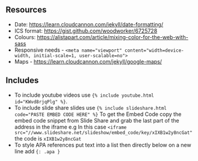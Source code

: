 ## Resources

- Date: https://learn.cloudcannon.com/jekyll/date-formatting/
- ICS format: https://gist.github.com/woodworker/6725728
- Colours: https://alistapart.com/article/mixing-color-for-the-web-with-sass
- Responsive needs - ```<meta name="viewport" content="width=device-width, initial-scale=1, user-scalable=no">```
- Maps - https://learn.cloudcannon.com/jekyll/google-maps/

## Includes
- To include youtube videos use ```{% include youtube.html id="KWvd8rjqPlg" %}```.
- To include slide share slides use ```{% include slideshare.html code="PASTE EMBED CODE HERE" %}``` To get the Embed Code copy the embed code snippet from Slide Share and grab the last part of the address in the iframe e.g In this case ``` <iframe src="//www.slideshare.net/slideshow/embed_code/key/xIXB1w2y8ncGat" ``` the code is ```xIXB1w2y8ncGat```
- To style APA references put text into a list then directly below on a new line add ```{: .apa }```
